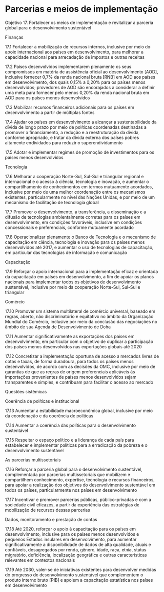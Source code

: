 # Parcerias e meios de implementação

Objetivo 17. Fortalecer os meios de implementação e revitalizar a parceria global para o desenvolvimento sustentável

Finanças

17.1 Fortalecer a mobilização de recursos internos, inclusive por meio do apoio internacional aos países em desenvolvimento, para melhorar a capacidade nacional para arrecadação de impostos e outras receitas

17.2 Países desenvolvidos implementarem plenamente os seus compromissos em matéria de assistência oficial ao desenvolvimento [AOD], inclusive fornecer 0,7% da renda nacional bruta [RNB] em AOD aos países em desenvolvimento, dos quais 0,15% a 0,20% para os países menos desenvolvidos; provedores de AOD são encorajados a considerar a definir uma meta para fornecer pelo menos 0,20% da renda nacional bruta em AOD para os países menos desenvolvidos

17.3 Mobilizar recursos financeiros adicionais para os países em desenvolvimento a partir de múltiplas fontes

17.4 Ajudar os países em desenvolvimento a alcançar a sustentabilidade da dívida de longo prazo por meio de políticas coordenadas destinadas a promover o financiamento, a redução e a reestruturação da dívida, conforme apropriado, e tratar da dívida externa dos países pobres altamente endividados para reduzir o superendividamento

17.5 Adotar e implementar regimes de promoção de investimentos para os países menos desenvolvidos

Tecnologia

17.6 Melhorar a cooperação Norte-Sul, Sul-Sul e triangular regional e internacional e o acesso à ciência, tecnologia e inovação, e aumentar o compartilhamento de conhecimentos em termos mutuamente acordados, inclusive por meio de uma melhor coordenação entre os mecanismos existentes, particularmente no nível das Nações Unidas, e por meio de um mecanismo de facilitação de tecnologia global

17.7 Promover o desenvolvimento, a transferência, a disseminação e a difusão de tecnologias ambientalmente corretas para os países em desenvolvimento, em condições favoráveis, inclusive em condições concessionais e preferenciais, conforme mutuamente acordado

17.8 Operacionalizar plenamente o Banco de Tecnologia e o mecanismo de capacitação em ciência, tecnologia e inovação para os países menos desenvolvidos até 2017, e aumentar o uso de tecnologias de capacitação, em particular das tecnologias de informação e comunicação

Capacitação

17.9 Reforçar o apoio internacional para a implementação eficaz e orientada da capacitação em países em desenvolvimento, a fim de apoiar os planos nacionais para implementar todos os objetivos de desenvolvimento sustentável, inclusive por meio da cooperação Norte-Sul, Sul-Sul e triangular

Comércio

17.10 Promover um sistema multilateral de comércio universal, baseado em regras, aberto, não discriminatório e equitativo no âmbito da Organização Mundial do Comércio, inclusive por meio da conclusão das negociações no âmbito de sua Agenda de Desenvolvimento de Doha

17.11 Aumentar significativamente as exportações dos países em desenvolvimento, em particular com o objetivo de duplicar a participação dos países menos desenvolvidos nas exportações globais até 2020

17.12 Concretizar a implementação oportuna de acesso a mercados livres de cotas e taxas, de forma duradoura, para todos os países menos desenvolvidos, de acordo com as decisões da OMC, inclusive por meio de garantias de que as regras de origem preferenciais aplicáveis às importações provenientes de países menos desenvolvidos sejam transparentes e simples, e contribuam para facilitar o acesso ao mercado

Questões sistêmicas

Coerência de políticas e institucional

17.13 Aumentar a estabilidade macroeconômica global, inclusive por meio da coordenação e da coerência de políticas

17.14 Aumentar a coerência das políticas para o desenvolvimento sustentável

17.15 Respeitar o espaço político e a liderança de cada país para estabelecer e implementar políticas para a erradicação da pobreza e o desenvolvimento sustentável

As parcerias multissetoriais

17.16 Reforçar a parceria global para o desenvolvimento sustentável, complementada por parcerias multissetoriais que mobilizem e compartilhem conhecimento, expertise, tecnologia e recursos financeiros, para apoiar a realização dos objetivos do desenvolvimento sustentável em todos os países, particularmente nos países em desenvolvimento

17.17 Incentivar e promover parcerias públicas, público-privadas e com a sociedade civil eficazes, a partir da experiência das estratégias de mobilização de recursos dessas parcerias

Dados, monitoramento e prestação de contas

17.18 Até 2020, reforçar o apoio à capacitação para os países em desenvolvimento, inclusive para os países menos desenvolvidos e pequenos Estados insulares em desenvolvimento, para aumentar significativamente a disponibilidade de dados de alta qualidade, atuais e confiáveis, desagregados por renda, gênero, idade, raça, etnia, status migratório, deficiência, localização geográfica e outras características relevantes em contextos nacionais

17.19 Até 2030, valer-se de iniciativas existentes para desenvolver medidas do progresso do desenvolvimento sustentável que complementem o produto interno bruto [PIB] e apoiem a capacitação estatística nos países em desenvolvimento